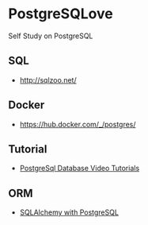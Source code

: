 # PostgreSQLove
Self Study on PostgreSQL

## SQL
- http://sqlzoo.net/

## Docker
- https://hub.docker.com/_/postgres/

## Tutorial
- [PostgreSql Database Video Tutorials](https://www.youtube.com/playlist?list=PLFRIKEguV54bgwAcgFiOs5GMo3q2DhVDj)

## ORM
- [SQLAlchemy with PostgreSQL](http://docs.sqlalchemy.org/en/latest/dialects/postgresql.html)
